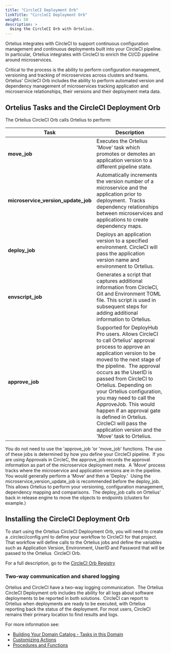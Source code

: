 ```yaml
---
title: "CircleCI Deployment Orb"
linkTitle: "CircleCI Deployment Orb"
weight: 58
description: >
  Using the CircleCI Orb with Ortelius.
---
```


Ortelius integrates with CircleCI to support continuous configuration management and continuous deployments built into your CircleCI pipeline. In particular, Ortelius integrates with CircleCI to enrich the CI/CD pipeline around microservices.

Critical to the process is the ability to perform configuration management, versioning and tracking of microservices across clusters and teams.  Ortelius' CircleCI Orb includes the ability to perform automated version and dependency management of microservices tracking application and microservice relationships, their versions and their deployment meta data.

## Ortelius Tasks and the CircleCI Deployment Orb

The Ortelius CircleCI Orb calls Ortelius to perform:

| Task | Description |
| --- | --- |
| **move_job** | Executes the Ortelius 'Move' task which promotes or demotes an application version to a different pipeline state. |
| **microservice_version_update_job** |  Automatically increments the version number of a microservice and the application prior to deployment.  Tracks dependency relationships between microservices and applications to create dependency maps.|
| **deploy_job**| Deploys an application version to a specified environment. CircleCI will pass the application version name and environment to Ortelius.|
| **envscript_job**| Generates a script that captures additional information from CircleCI, Git and Environment TOML file.  This script is used in subsequent steps for adding additional information to Ortelius. |
| **approve_job** | Supported for DeployHub Pro users. Allows CircleCI to call Ortelius' approval process to approve an application version to be moved to the next stage of the pipeline.  The approval occurs as the UserID is passed from CircleCI to Ortelius. Depending on your Ortelius configuration, you may need to call the ApproveJob. This would happen if an approval gate is defined in Ortelius.  CircleCI will pass the application version and the 'Move' task to Ortelius.|

You do not need to use the 'approve_job 'or 'move_job' functions. The use of these jobs is determined by how you define your CircleCI pipeline.  If you are using Approvals in CircleC, the approve_job records the approval information as part of the microservice deployment meta.  A 'Move' process tracks where the microservice and application versions are in the pipeline.  You would generally perform a 'Move' and then a 'Deploy.'  Using the microservice_version_update_job is recommended before the deploy_job.  This allows Ortelius to perform your versioning, configuration management, dependency mapping and comparisons.  The deploy_job calls on Ortelius' back in release engine to move the objects to endpoints (clusters for example.)

## Installing the CircleCI Deployment Orb

To start using the Ortelius CircleCI Deployment Orb, you will need to create a .circleci/config.yml to define your workflow to CircleCI for that project. That workflow will define calls to the Ortelius jobs and define the variables such as Application Version, Environment, UserID and Password that will be passed to the Ortelius  CircleCI Orb.

For a full description, go to the [CircleCI Orb Registry](https://circleci.com/orbs/registry/orb/Ortelius/Ortelius-orb)

### Two-way communication and shared logging

Ortelius and CircleCI have a two-way logging communication.  The Ortelius CircleCI Deployment orb includes the ability for all logs about software deployments to be reported in both solutions.  CircleCI can report to Ortelius when deployments are ready to be executed, with Ortelius reporting back the status of the deployment. For most users, CircleCI remains their primary location to find results and logs.

For more information see:

- [Building Your Domain Catalog - Tasks in this Domain](/guides/userguide/first-steps/2-defining-domains/)
- [Customizing Actions](/guides/userguide/first-steps/2-define-your-actions/)
- [Procedures and Functions](/guides/userguide/customizations/2-define-your-functions-and-procedures/)
